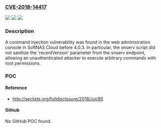 ### [CVE-2018-14417](https://cve.mitre.org/cgi-bin/cvename.cgi?name=CVE-2018-14417)
![](https://img.shields.io/static/v1?label=Product&message=n%2Fa&color=blue)
![](https://img.shields.io/static/v1?label=Version&message=n%2Fa&color=blue)
![](https://img.shields.io/static/v1?label=Vulnerability&message=n%2Fa&color=brighgreen)

### Description

A command injection vulnerability was found in the web administration console in SoftNAS Cloud before 4.0.3. In particular, the snserv script did not sanitize the 'recentVersion' parameter from the snserv endpoint, allowing an unauthenticated attacker to execute arbitrary commands with root permissions.

### POC

#### Reference
- http://seclists.org/fulldisclosure/2018/Jul/85

#### Github
No GitHub POC found.

